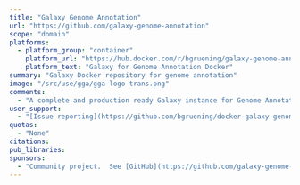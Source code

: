 ```yaml
---
title: "Galaxy Genome Annotation"
url: "https://github.com/galaxy-genome-annotation"
scope: "domain"
platforms:
  - platform_group: "container"
    platform_url: "https://hub.docker.com/r/bgruening/galaxy-genome-annotation/"
    platform_text: "Galaxy for Genome Annotation Docker"
summary: "Galaxy Docker repository for genome annotation"
image: "/src/use/gga/gga-logo-trans.png"
comments:
  - "A complete and production ready Galaxy instance for Genome Annotation."
user_support:
  - "[Issue reporting](https://github.com/bgruening/docker-galaxy-genome-annotation/issues)"
quotas:
  - "None"
citations:
pub_libraries:
sponsors:
  - "Community project.  See [GitHub](https://github.com/galaxy-genome-annotation) for specific components."
---
```

